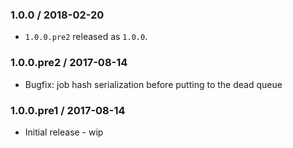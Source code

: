 ### 1.0.0 / 2018-02-20
* `1.0.0.pre2` released as `1.0.0`.

### 1.0.0.pre2 / 2017-08-14
* Bugfix: job hash serialization before putting to the dead queue 

### 1.0.0.pre1 / 2017-08-14
* Initial release - wip
